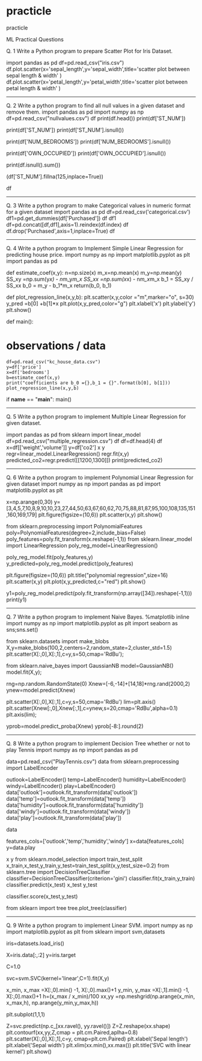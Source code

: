 # practicle
practicle










ML Practical Questions





Q. 1 Write a Python program to prepare Scatter Plot for Iris Dataset. 

import pandas as pd
df=pd.read_csv("iris.csv")
df.plot.scatter(x='sepal_length',y='sepal_width',title='scatter plot between sepal length & width' )
df.plot.scatter(x='petal_length',y='petal_width',title='scatter plot between petal length & width' )


--------------------------------------------------------------------------------------------------------------------------


Q. 2  Write a python program to find all null values in a given dataset and remove them.
import pandas as pd
import numpy as np
df=pd.read_csv("nullvalues.csv")
df
print(df.head())
print(df['ST_NUM'])

print(df['ST_NUM'])
print(df['ST_NUM'].isnull())

print(df['NUM_BEDROOMS'])
print(df['NUM_BEDROOMS'].isnull())

print(df['OWN_OCCUPIED'])
print(df['OWN_OCCUPIED'].isnull())

print(df.isnull().sum())

(df['ST_NUM'].fillna(125,inplace=True))

df





--------------------------------------------------------------------------------------------------------------------------






Q. 3  Write a python program to make Categorical values in numeric format for a given dataset
import pandas as pd
df=pd.read_csv('categorical.csv')
df1=pd.get_dummies(df['Purchased'])
df
df1
df=pd.concat([df,df1],axis=1).reindex(df.index)
df
df.drop('Purchased',axis=1,inplace=True)
df



--------------------------------------------------------------------------------------------------------------------------



Q. 4 Write a python program to Implement Simple Linear Regression for predicting house price.
import numpy as np
import matplotlib.pyplot as plt
import pandas as pd

def estimate_coef(x,y):
    n=np.size(x)
    m_x=np.mean(x)
    m_y=np.mean(y)
    SS_xy =np.sum(y*x) - n*m_y*m_x
    SS_xx =np.sum(x*x) - n*m_x*m_x
    b_1 = SS_xy / SS_xx
    b_0 = m_y - b_1*m_x
    return(b_0, b_1)

def plot_regression_line(x,y,b):
    plt.scatter(x,y,color ="m",marker="o", s=30)
    y_pred =b[0] +b[1]*x
    plt.plot(x,y_pred,color="g")
    plt.xlabel('x')
    plt.ylabel('y')
    plt.show()

def main():
# observations / data
    df=pd.read_csv("kc_house_data.csv")
    y=df['price']
    x=df['bedrooms']
    b=estimate_coef(x,y)
    print("coefficients are b_0 ={},b_1 = {}".format(b[0], b[1]))
    plot_regression_line(x,y,b)

if __name__ == "__main__":
       main()






--------------------------------------------------------------------------------------------------------------------------






Q. 5 Write a python program to implement Multiple Linear Regression for given dataset.

import pandas as pd
from sklearn import linear_model
df=pd.read_csv("multiple_regression.csv")
df
df=df.head(4)
df
x=df[['weight','volume']]
y=df['co2'] 
x
y
regr=linear_model.LinearRegression()
regr.fit(x,y)
predicted_co2=regr.predict([[1200,1300]])
print(predicted_co2)








--------------------------------------------------------------------------------------------------------------------------







Q. 6  Write a python program to implement Polynomial Linear Regression for given dataset
import numpy as np
import pandas as pd
import matplotlib.pyplot as plt

x=np.arange(0,30)
y=[3,4,5,7,10,8,9,10,10,23,27,44,50,63,67,60,62,70,75,88,81,87,95,100,108,135,151,160,169,179]
plt.figure(figsize=(10,6))
plt.scatter(x,y)
plt.show()

from sklearn.preprocessing import PolynomialFeatures
poly=PolynomialFeatures(degree=2,include_bias=False)
poly_features=poly.fit_transform(x.reshape(-1,1))
from sklearn.linear_model import LinearRegression
poly_reg_model=LinearRegression()

poly_reg_model.fit(poly_features,y)
y_predicted=poly_reg_model.predict(poly_features)

plt.figure(figsize=(10,6))
plt.title("polynomial regression",size=16)
plt.scatter(x,y)
plt.plot(x,y_predicted,c="red")
plt.show()

y1=poly_reg_model.predict(poly.fit_transform(np.array([34]).reshape(-1,1)))
print(y1)







--------------------------------------------------------------------------------------------------------------------------






Q. 7 Write a python program to implement Naive Bayes.
%matplotlib inline
import numpy as np
import matplotlib.pyplot as plt
import seaborn as sns;sns.set()

from sklearn.datasets import make_blobs
X,y=make_blobs(100,2,centers=2,random_state=2,cluster_std=1.5)
plt.scatter(X[:,0],X[:,1],c=y,s=50,cmap='RdBu');

from sklearn.naive_bayes import GaussianNB
model=GaussianNB()
model.fit(X,y);

rng=np.random.RandomState(0)
Xnew=[-6,-14]+[14,18]*rng.rand(2000,2)
ynew=model.predict(Xnew)

plt.scatter(X[:,0],X[:,1],c=y,s=50,cmap='RdBu')
lim=plt.axis()
plt.scatter(Xnew[:,0],Xnew[:,1],c=ynew,s=20,cmap='RdBu',alpha=0.1)
plt.axis(lim);

yprob=model.predict_proba(Xnew)
yprob[-8:].round(2)








--------------------------------------------------------------------------------------------------------------------------










Q. 8  Write a python program to implement Decision Tree whether or not to play Tennis
import numpy as np
import pandas as pd

data=pd.read_csv("PlayTennis.csv")
data
from sklearn.preprocessing import LabelEncoder

outlook=LabelEncoder()
temp=LabelEncoder()
humidity=LabelEncoder()
windy=LabelEncoder()
play=LabelEncoder()
data['outlook']=outlook.fit_transform(data['outlook'])
data['temp']=outlook.fit_transform(data['temp'])
data['humidity']=outlook.fit_transform(data['humidity'])
data['windy']=outlook.fit_transform(data['windy'])
data['play']=outlook.fit_transform(data['play'])

data

features_cols=['outlook','temp','humidity','windy']
x=data[features_cols]
y=data.play

x
y
from sklearn.model_selection import train_test_split
x_train,x_test,y_train,y_test=train_test_split(x,y,test_size=0.2)
from sklearn.tree import DecisionTreeClassifier
classifier=DecisionTreeClassifier(criterion='gini')
classifier.fit(x_train,y_train)
classifier.predict(x_test)
x_test
y_test

classifier.score(x_test,y_test)

from sklearn import tree
tree.plot_tree(classifier)








--------------------------------------------------------------------------------------------------------------------------






Q. 9  Write a python program to implement Linear SVM.
import numpy as np
import matplotlib.pyplot as plt
from sklearn import svm,datasets

iris=datasets.load_iris()

X=iris.data[:,:2]
y=iris.target

C=1.0

svc=svm.SVC(kernel='linear',C=1).fit(X,y)

x_min, x_max =X[:,0].min() -1, X[:,0].max()+1
y_min, y_max =X[:,1].min() -1, X[:,0].max()+1
h=(x_max / x_min)/100
xx,yy =np.meshgrid(np.arange(x_min, x_max,h),
                   np.arange(y_min,y_max,h))

plt.subplot(1,1,1)


Z=svc.predict(np.c_[xx.ravel(), yy.ravel()])
Z=Z.reshape(xx.shape)
plt.contourf(xx,yy,Z,cmap = plt.cm.Paired,aplha=0.8)
plt.scatter(X[:,0],X[:,1],c=y, cmap=plt.cm.Paired)
plt.xlabel('Sepal length')
plt.xlabel('Sepal width')
plt.xlim(xx.min(),xx.max())
plt.title('SVC with linear kernel')
plt.show()
